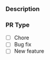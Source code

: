 ### Description
<!--- Describe your changes in detail -->

### PR Type
<!--- What types of changes does your code introduce? Put an `x` in all the boxes that apply: -->
- [ ] Chore
- [ ] Bug fix
- [ ] New feature
